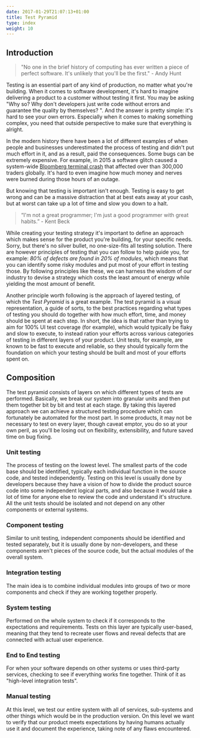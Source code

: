 ```yaml
---
date: 2017-01-29T21:07:13+01:00
title: Test Pyramid
type: index
weight: 10
---
```


## Introduction
> "No one in the brief history of computing has ever written a piece of perfect software. It's unlikely that you'll be the first." - Andy Hunt

Testing is an essential part of any kind of production, no matter what you're building. When it comes to software development, it's hard to imagine delivering a product to a customer without testing it first. You may be asking "Why so? Why don't developers just write code without errors and guarantee the quality by themselves? ". And the answer is pretty simple: it's hard to see your own errors. Especially when it comes to making something complex, you need that outside perspective to make sure that everything is alright. 

In the modern history there have been a lot of different examples of when people and businesses underestimated the process of testing and didn't put much effort in it, and as a result, paid the consequences. Some bugs can be extremely expensive. For example, in 2015 a software glitch caused a system-wide [Bloomberg terminal crash](https://www.theguardian.com/business/2015/apr/17/uk-halts-bond-sale-bloomberg-terminals-crash-worldwide) that affected over than 300,000 traders globally. It's hard to even imagine how much money and nerves were burned during those hours of an outage. 

But knowing that testing is important isn't enough. Testing is easy to get wrong and can be a massive distraction that at best eats away at your cash, but at worst can take up a lot of time and slow you down to a halt.

> “I'm not a great programmer; I'm just a good programmer with great habits.” - Kent Beck

While creating your testing strategy it's important to define an approach which makes sense for the product you're building, for your specific needs. Sorry, but there's no silver bullet, no one-size-fits all testing solution. There are however principles of testing that you can follow to help guide you, for example: *80% of defects are found in 20% of modules*, which means that you can identify some risky modules and put most of your effort in testing those. By following principles like these, we can harness the wisdom of our industry to devise a strategy which costs the least amount of energy while yielding the most amount of benefit.

Another principle worth following is the approach of layered testing, of which the *Test Pyramid* is a great example. The test pyramid is a visual representation, a guide of sorts, to the best practices regarding what types of testing you should do together with how much effort, time, and money should be spent at each step. In short, the idea is that rather than trying to aim for 100% UI test coverage (for example), which would typically be flaky and slow to execute, to instead ration your efforts across various categories of testing in different layers of your product. Unit tests, for example, are known to be fast to execute and reliable, so they should typically form the foundation on which your testing should be built and most of your efforts spent on.

## Composition

The test pyramid consists of layers on which different types of tests are performed. Basically, we break our system into granular units and then put them together bit by bit and test at each stage. By taking this layered approach we can achieve a structured testing procedure which can fortunately be automated for the most part. In some products, it may not be necessary to test on every layer, though caveat emptor, you do so at your own peril, as you'll be losing out on flexibility, extensibility, and future saved time on bug fixing.


### Unit testing
The process of testing on the lowest level. The smallest parts of the code base should be identified, typically each individual function in the source code, and tested independently. Testing on this level is usually done by developers because they have a vision of how to divide the product source code into some independent logical parts, and also because it would take a lot of time for anyone else to review the code and understand it's structure. All the unit tests should be isolated and not depend on any other components or external systems.

### Component testing
Similar to unit testing, independent components should be identified and tested separately, but it is usually done by non-developers, and these components aren't pieces of the source code, but the actual modules of the overall system.

### Integration testing
The main idea is to combine individual modules into groups of two or more components and check if they are working together properly. 

### System testing
Performed on the whole system to check if it corresponds to the expectations and requirements. Tests on this layer are typically user-based, meaning that they tend to recreate user flows and reveal defects that are connected with actual user experience.

### End to End testing
For when your software depends on other systems or  uses third-party services, checking to see if everything works fine together. Think of it as "high-level integration tests".

### Manual testing
At this level, we test our entire system with all of services, sub-systems and other things which would be in the production version. On this level we want to verify that our product meets expectations by having humans actually use it and document the experience, taking note of any flaws encountered. 

